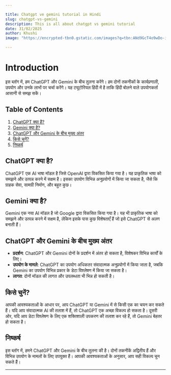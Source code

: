 ```yaml
---

title: Chatgpt ve gemini tutorial in Hindi
slug: chatgpt-vs-gemini
description: This is all about chatgpt vs gemini tutorial
date: 31/02/2025
author: Khushi
image: "https://encrypted-tbn0.gstatic.com/images?q=tbn:ANd9GcT4o9wDo-iaUXXx5Bm4ZR-5n8gRKSYvaXEE-w&s"

---
```


# Introduction

इस ब्लॉग में, हम ChatGPT और Gemini के बीच तुलना करेंगे। हम दोनों तकनीकों के कार्यप्रणाली, उपयोग और उनके लाभों पर चर्चा करेंगे। यह ट्यूटोरियल हिंदी में है ताकि हिंदी बोलने वाले उपयोगकर्ता आसानी से समझ सकें।

## Table of Contents
1. [ChatGPT क्या है?](#chatgpt-क्या-है)
2. [Gemini क्या है?](#gemini-क्या-है)
3. [ChatGPT और Gemini के बीच मुख्य अंतर](#chatgpt-और-gemini-के-बीच-मुख्य-अंतर)
4. [किसे चुनें?](#किसे-चुनें)
5. [निष्कर्ष](#निष्कर्ष)

## ChatGPT क्या है?

ChatGPT एक AI भाषा मॉडल है जिसे OpenAI द्वारा विकसित किया गया है। यह प्राकृतिक भाषा को समझने और उत्पन्न करने में सक्षम है। इसका उपयोग विभिन्न अनुप्रयोगों में किया जा सकता है, जैसे कि ग्राहक सेवा, सामग्री निर्माण, और बहुत कुछ।

## Gemini क्या है?

Gemini एक नया AI मॉडल है जो Google द्वारा विकसित किया गया है। यह भी प्राकृतिक भाषा को समझने और उत्पन्न करने में सक्षम है, लेकिन इसके पास कुछ विशेषताएँ हैं जो इसे ChatGPT से अलग बनाती हैं।

## ChatGPT और Gemini के बीच मुख्य अंतर

- **प्रदर्शन**: ChatGPT और Gemini दोनों के प्रदर्शन में अंतर हो सकता है, विशेषकर विभिन्न कार्यों के लिए।
- **उपयोग के मामले**: ChatGPT का उपयोग अधिकतर संवादात्मक अनुप्रयोगों में किया जाता है, जबकि Gemini का उपयोग विभिन्न प्रकार के डेटा विश्लेषण में किया जा सकता है।
- **लागत**: दोनों मॉडल की लागत और उपलब्धता भी भिन्न हो सकती है।

## किसे चुनें?

आपकी आवश्यकताओं के आधार पर, आप ChatGPT या Gemini में से किसी एक का चयन कर सकते हैं। यदि आप संवादात्मक AI की तलाश में हैं, तो ChatGPT एक अच्छा विकल्प हो सकता है। दूसरी ओर, यदि आप डेटा विश्लेषण के लिए एक शक्तिशाली उपकरण की तलाश कर रहे हैं, तो Gemini बेहतर हो सकता है।

## निष्कर्ष

इस ब्लॉग में, हमने ChatGPT और Gemini के बीच तुलना की है। दोनों तकनीकें अद्वितीय हैं और विभिन्न उपयोग के मामलों के लिए उपयुक्त हैं। आपकी आवश्यकताओं के अनुसार, आप सही विकल्प चुन सकते हैं।

---

